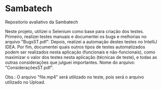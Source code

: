 # Sambatech
Repositorio avaliativo da Sambatech

Neste projeto, utilizei o Selenium como base para criação dos testes.
Primeiro, realizei testes manuais e documentei os bugs e melhorias no arquivo "BugsST.pdf".
Depois, realizei a automação destes testes no IntelliJ IDEA.
Por fim, documentei quais outros tipos de testes automatizados podem ser realizados nesta aplicação (funcionais e não-funcionais), como maximizar o valor dos testes nesta aplicação (técnicas de teste), e todas as outras considerações que julguei importantes. Nome do arquivo: "ConsideraçõesST.pdf".

Obs.: O arquivo "file.mp4" será utilizado no teste, pois será o arquivo utilizado no Upload.

